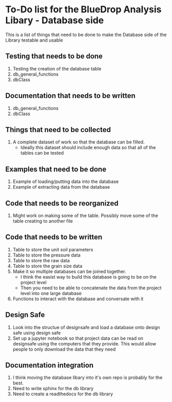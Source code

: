 # To-Do list for the BlueDrop Analysis Libary - Database side
This is a list of things that need to be done to make the Database side of the Library testable and usable

## Testing that needs to be done
1) Testing the creation of the database table
2) db_general_functions
3) dbClass
   
## Documentation that needs to be written
1) db_general_functions
2) dbClass

## Things that need to be collected
1) A complete dataset of work so that the database can be filled.
   * Ideally this dataset should include enough data so that all of the tables can be tested

## Examples that need to be done
1) Example of loading/putting data into the database
2) Example of extracting data from the database

## Code that needs to be reorganized
1) Might work on making some of the table. Possibly move some of the table creating to another file

## Code that needs to be written
1) Table to store the unit soil parameters
2) Table to store the pressure data
3) Table to store the raw data
4) Table to store the grain size data
5) Make it so multiple databases can be joined together.
    * I think the easist way to build this database is going to be on the project level
    * Then you need to be able to concatenate the data from the project level into one large database
6) Functions to interact with the database and conversate with it

## Design Safe
1) Look into the structue of designsafe and load a database onto design safe using design safe
2) Set up a jupyter notebook so that project data can be read on designsafe using the computers that they provide. This would allow people to only download the data that they need

## Documentation integration
1) I think moving the database libary into it's own repo is probably for the best.
2) Need to write sphinx for the db library
3) Need to create a readthedocs for the db library

